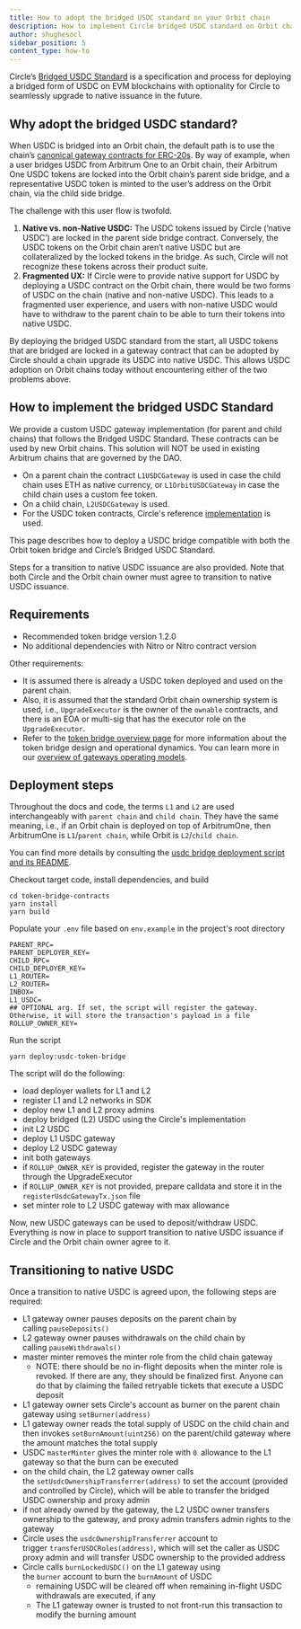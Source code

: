```yaml
---
title: How to adopt the bridged USDC standard on your Orbit chain
description: How to implement Circle bridged USDC standard on Orbit chain
author: shughesocl
sidebar_position: 5
content_type: how-to
---
```


Circle’s [Bridged USDC Standard](https://www.circle.com/blog/bridged-usdc-standard) is a specification and process for deploying a bridged form of USDC on EVM blockchains with optionality for Circle to seamlessly upgrade to native issuance in the future.

## Why adopt the bridged USDC standard?

When USDC is bridged into an Orbit chain, the default path is to use the chain’s [canonical gateway contracts for ERC-20s](/build-decentralized-apps/token-bridging/token-bridge-erc20). By way of example, when a user bridges USDC from Arbitrum One to an Orbit chain, their Arbitrum One USDC tokens are locked into the Orbit chain’s parent side bridge, and a representative USDC token is minted to the user’s address on the Orbit chain, via the child side bridge. 

The challenge with this user flow is twofold.

1. **Native vs. non-Native USDC:** The USDC tokens issued by Circle (’native USDC’) are locked in the parent side bridge contract. Conversely, the USDC tokens on the Orbit chain aren’t native USDC but are collateralized by the locked tokens in the bridge. As such, Circle will not recognize these tokens across their product suite.  
2. **Fragmented UX:** If Circle were to provide native support for USDC by deploying a USDC contract on the Orbit chain, there would be two forms of USDC on the chain (native and non-native USDC). This leads to a fragmented user experience, and users with non-native USDC would have to withdraw to the parent chain to be able to turn their tokens into native USDC. 

By deploying the bridged USDC standard from the start, all USDC tokens that are bridged are locked in a gateway contract that can be adopted by Circle should a chain upgrade its USDC into native USDC. This allows USDC adoption on Orbit chains today without encountering either of the two problems above. 

## How to implement the bridged USDC Standard

We provide a custom USDC gateway implementation (for parent and child chains) that follows the Bridged USDC Standard. These contracts can be used by new Orbit chains. This solution will NOT be used in existing Arbitrum chains that are governed by the DAO. 

- On a parent chain the contract `L1USDCGateway` is used in case the child chain uses ETH as native currency, or `L1OrbitUSDCGateway` in case the child chain uses a custom fee token.
- On a child chain, `L2USDCGateway` is used.
- For the USDC token contracts, Circle's reference [implementation](https://github.com/circlefin/stablecoin-evm/blob/master/doc/bridged_USDC_standard.md) is used.

This page describes how to deploy a USDC bridge compatible with both the Orbit token bridge and Circle’s Bridged USDC Standard.

 Steps for a transition to native USDC issuance are also provided. Note that both Circle and the Orbit chain owner must agree to transition to native USDC issuance.

## Requirements

- Recommended token bridge version 1.2.0
- No additional dependencies with Nitro or Nitro contract version

Other requirements:

- It is assumed there is already a USDC token deployed and used on the parent chain.
- Also, it is assumed that the standard Orbit chain ownership system is used, i.e., `UpgradeExecutor` is the owner of the `ownable` contracts, and there is an EOA or multi-sig that has the executor role on the `UpgradeExecutor`.
- Refer to the [token bridge overview page](/arbitrum-docs/launch-orbit-chain/how-tos/orbit-sdk-deploying-token-bridge.md) for more information about the token bridge design and operational dynamics. You can learn more in our [overview of gateways operating models](/build-decentralized-apps/token-bridging/token-bridge-erc20#other-flavors-of-gateways).

## Deployment steps

<aside>

Throughout the docs and code, the terms `L1` and `L2` are used interchangeably with `parent chain` and `child chain`. They have the same meaning, i.e., if an Orbit chain is deployed on top of ArbitrumOne, then ArbitrumOne is `L1`/`parent chain`, while Orbit is `L2`/`child chain`. 

You can find more details by consulting the [usdc bridge deployment script and its README](https://github.com/OffchainLabs/token-bridge-contracts/tree/v1.2.3/scripts/usdc-bridge-deployment). 

</aside>

Checkout target code, install dependencies, and build

```shell
cd token-bridge-contracts
yarn install
yarn build
```

Populate your `.env` file based on `env.example` in the project's root  directory

```shell
PARENT_RPC=
PARENT_DEPLOYER_KEY=
CHILD_RPC=
CHILD_DEPLOYER_KEY=
L1_ROUTER=
L2_ROUTER=
INBOX=
L1_USDC=
## OPTIONAL arg. If set, the script will register the gateway. Otherwise, it will store the transaction's payload in a file
ROLLUP_OWNER_KEY=
```

Run the script

```shell
yarn deploy:usdc-token-bridge
```

The script will do the following:

- load deployer wallets for L1 and L2
- register L1 and L2 networks in SDK
- deploy new L1 and L2 proxy admins
- deploy bridged (L2) USDC using the Circle's implementation
- init L2 USDC
- deploy L1 USDC gateway
- deploy L2 USDC gateway
- init both gateways
- if `ROLLUP_OWNER_KEY` is provided, register the gateway in the router through the UpgradeExecutor
- if `ROLLUP_OWNER_KEY` is not provided, prepare calldata and store it in the `registerUsdcGatewayTx.json` file
- set minter role to L2 USDC gateway with max allowance

Now, new USDC gateways can be used to deposit/withdraw USDC. Everything is now in place to support transition to native USDC issuance if Circle and the Orbit chain owner agree to it. 

## Transitioning to native USDC

Once a transition to native USDC is agreed upon, the following steps are required:

- L1 gateway owner pauses deposits on the parent chain by calling `pauseDeposits()`
- L2 gateway owner pauses withdrawals on the child chain by calling `pauseWithdrawals()`
- master minter removes the minter role from the child chain gateway
    - NOTE: there should be no in-flight deposits when the minter role is revoked. If there are any, they should be finalized first. Anyone can do that by claiming the failed retryable tickets that execute a USDC deposit
- L1 gateway owner sets Circle's account as burner on the parent chain gateway using `setBurner(address)`
- L1 gateway owner reads the total supply of USDC on the child chain and then invokes `setBurnAmount(uint256)` on the parent/child gateway where the amount matches the total supply
- USDC `masterMinter` gives the minter role with `0 `allowance to the L1 gateway so that the burn can be executed
- on the child chain, the L2 gateway owner calls the `setUsdcOwnershipTransferrer(address)` to set the account (provided and controlled by Circle), which will be able to transfer the bridged USDC ownership and proxy admin
- if not already owned by the gateway, the L2 USDC owner transfers ownership to the gateway, and proxy admin transfers admin rights to the gateway
- Circle uses the `usdcOwnershipTransferrer` account to trigger `transferUSDCRoles(address)`, which will set the caller as USDC proxy admin and will transfer USDC ownership to the provided address
- Circle calls `burnLockedUSDC()` on the L1 gateway using the `burner` account to burn the `burnAmount` of USDC
    - remaining USDC will be cleared off when remaining in-flight USDC withdrawals are executed, if any
    - The L1 gateway owner is trusted to not front-run this transaction to modify the burning amount
